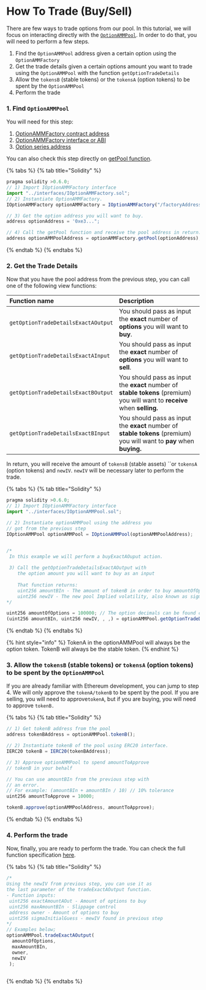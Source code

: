 # How To Trade \(Buy/Sell\)

There are few ways to trade options from our pool. In this tutorial, we will focus on interacting directly with the [`OptionAMMPool`](../options-amm-overview/options-amm-sm/option-amm-pool.md). In order to do that, you will need to perform a few steps.

1. Find the `OptionAMMPool` address given a certain option using the `OptionAMMFactory`
2. Get the trade details given a certain options amount you want to trade using the `OptionAMMPool` with the function `getOptionTradeDetails`
3. Allow the `tokensB` \(stable tokens\) or the `tokensA` \(option tokens\) to be spent by the `OptionAMMPool`
4. Perform the trade

### 1. Find `OptionAMMPool`

You will need for this step:

1. [OptionAMMFactory contract address](../developers/deployed-contracts.md)
2. [OptionAMMFactory interface or ABI](https://github.com/pods-finance/contracts/tree/develop/contracts/interfaces)
3. [Option series address](../developers/deployed-contracts.md#option-series)

You can also check this step directly on [getPool function](../options-amm-overview/options-amm-sm/option-amm-factory.md#getpool).

{% tabs %}
{% tab title="Solidity" %}
```javascript
pragma solidity >0.6.0;
// 1) Import IOptionAMMFactory interface
import "../interfaces/IOptionAMMFactory.sol";
// 2) Instantiate OptionAMMFactory.
IOptionAMMFactory optionAMMFactory = IOptionAMMFactory("/factoryAddress*/");

// 3) Get the option address you will want to buy.
address optionAddress = '0xe3...";

// 4) Call the getPool function and receive the pool address in return.
address optionAMMPoolAddress = optionAMMFactory.getPool(optionAddress);

```
{% endtab %}
{% endtabs %}

### 2. Get the Trade Details 

Now that you have the pool address from the previous step, you can call one of the following view functions:

| Function name | Description |
| :--- | :--- |
| `getOptionTradeDetailsExactAOutput` | You should pass as input the **exact** number of **options** you will want to **buy**. |
| `getOptionTradeDetailsExactAInput` | You should pass as input the **exact** number of **options** you will want to **sell**. |
| `getOptionTradeDetailsExactBOutput` | You should pass as input the **exact** number of **stable tokens** \(premium\) you will want to **receive** when **selling.** |
| `getOptionTradeDetailsExactBInput` | You should pass as input the **exact** number of **stable tokens** \(premium\) you will want to **pay** when **buying.** |

In return, you will receive the amount of `tokensB` \(stable assets\) ``or `tokensA` \(option tokens\) and `newIV`. `newIV` will be necessary later to perform the trade. 

{% tabs %}
{% tab title="Solidity" %}
```javascript
pragma solidity >0.6.0;
// 1) Import IOptionAMMFactory interface
import "../interfaces/IOptionAMMPool.sol";

// 2) Instantiate optionAMMPool using the address you
// got from the previous step
IOptionAMMPool optionAMMPool = IOptionAMMPool(optionAMMPoolAddress);


/*
 In this example we will perform a buyExactAOuput action.
 
 3) Call the getOptionTradeDetailsExactAOutput with
    the option amount you will want to buy as an input
    
    That function returns:
    uint256 amountBIn - The amount of tokenB in order to buy amountOfOptions
    uint256 newIV - The new pool Implied volatility, also known as sigma
*/

uint256 amountOfOptions = 100000; // The option decimals can be found calling option.decimals()
(uint256 amountBIn, uint256 newIV, , ,) = optionAMMPool.getOptionTradeDetailsExactAOutput(amountOfOptions);

```
{% endtab %}
{% endtabs %}

{% hint style="info" %}
TokenA in the optionAMMPool will always be the option token. TokenB will always be the stable token. 
{% endhint %}

### 3. Allow the `tokensB` \(stable tokens\) or `tokensA` \(option tokens\) to be spent by the `OptionAMMPool`

If you are already familiar with Ethereum development, you can jump to step 4. We will only approve the `tokenA/tokenB` to be spent by the pool. If you are selling, you will need to approve`tokenA`, but if you are buying, you will need to approve `tokenB.`

{% tabs %}
{% tab title="Solidity" %}
```javascript
// 1) Get tokenB address from the pool
address tokenBAddress = optionAMMPool.tokenB();

// 2) Instantiate tokenB of the pool using ERC20 interface.
IERC20 tokenB = IERC20(tokenBAddress);

// 3) Approve optionAMMPool to spend amountToApprove 
// tokenB in your behalf

// You can use amountBIn from the previous step with
// an error.
// For example: (amountBIn + amountBIn / 10) // 10% tolerance
uint256 amountToApprove = 10000;

tokenB.approve(optionAMMPoolAddress, amountToApprove);

```
{% endtab %}
{% endtabs %}

### 4. Perform the trade

Now, finally, you are ready to perform the trade. You can check the full function specification [here](../options-amm-overview/options-amm-sm/option-amm-pool.md#tradeexactaoutput).

{% tabs %}
{% tab title="Solidity" %}
```javascript
/*
Using the newIV from previous step, you can use it as
the last parameter of the tradeExactAOutput function.
- Function inputs:
 uint256 exactAmountAOut - Amount of options to buy
 uint256 maxAmountBIn - Slippage control
 address owner - Amount of options to buy
 uint256 sigmaInitialGuess - mewIV found in previous step
*/
// Examples below;
optionAMMPool.tradeExactAOutput(
  amountOfOptions,
  maxAmountBIn,
  owner,
  newIV
 );
 
```
{% endtab %}
{% endtabs %}

### 

